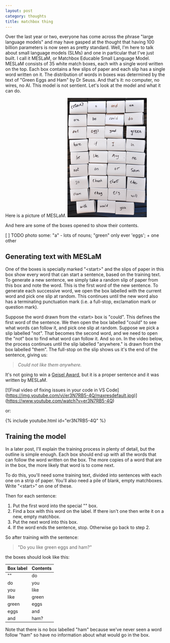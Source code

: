 ```yaml
---
layout: post
category: thoughts
title: matchbox thing
---
```


Over the last year or two, everyone has come across the phrase "large language models" and may have gasped at the thought that having 100 billion parameters is now seen as pretty standard. Well, I'm here to talk about small language models (SLMs) and one in particular that I've just built. I call it MESLaM, or Matchbox Educable Small Language Model. MESLaM consists of 35 white match boxes, each with a single word written on the top. Each box contains a few slips of paper and each slip has a single word written on it. The distribution of words in boxes was determined by the text of "Green Eggs and Ham" by Dr Seuss. And that's it: no computer, no wires, no AI. This model is not sentient. Let's look at the model and what it can do.


Here is a picture of MESLaM.
<img src="/images/matchboxes/35_match_boxes.jpeg" alt="35 white match boxes each with a word written on the top" width="250"/>

And here are some of the boxes opened to show their contents.

[ ] TODO photo some: "a" - lots of nouns; "green" only ever 'eggs'; + one other

## Generating text with MESLaM

One of the boxes is specially marked "\<start\>" and the slips of paper in this box show every word that can start a sentence, based on the training text. To generate a new sentence, we simply take a random slip of paper from this box and note the word. This is the first word of the new sentence. To generate each successive word, we open the box labelled with the current word and pick one slip at random. This continues until the new word also has a terminating punctuation mark (i.e. a full-stop, exclamation mark or question mark). 

Suppose the word drawn from the \<start\> box is "could". This defines the first word of the sentence. We then open the box labelled "could" to see what words can follow it, and pick one slip at random. Suppose we pick a slip labelled "not". That becomes the second word, and we need to open the "not" box to find what word can follow it. And so on. In the video below, the process continues until the slip labelled "anywhere." is drawn from the box labelled "them". The full-stop on the slip shows us it's the end of the sentence, giving us:

> <i>Could not like them anywhere.</i>


It's not going to win a [Geisel Award](https://www.ala.org/alsc/awardsgrants/bookmedia/geisel), but it is a proper sentence and it was written by MESLaM.

[![Final video of fixing issues in your code in VS Code]
(https://img.youtube.com/vi/er3N7RB5-4Q/maxresdefault.jpg)]
(https://www.youtube.com/watch?v=er3N7RB5-4Q)

or:

{% include youtube.html id="er3N7RB5-4Q" %}

## Training the model

In a later post, I'll explain the training process in plenty of detail, but the outline is simple enough. Each box should end up with all the words that can follow the word written on the box. The more copies of a word that are in the box, the more likely that word is to come next.

To do this, you'll need some training text, divided into sentences with each one on a strip of paper. You'll also need a pile of blank, empty matchboxes. Write "\<start\>" on one of these.

Then for each sentence:

1. Put the first word into the special "<start>" box. 
2. Find a box with this word on the label. If there isn't one then write it on a new, empty matchbox.
3. Put the next word into this box.
4. If the word ends the sentence, stop. Otherwise go back to step 2.

So after training with the sentence:

> "Do you like green eggs and ham?"

the boxes should look like this:

| Box label | Contents |
| :-------- | :------- |
| "<start>" | do       |
| do        | you      |
| you       | like     |
| like      | green    |
| green     | eggs     |
| eggs      | and      |
| and       | ham?     |

Note that there is no box labelled "ham" because we've never seen a word follow "ham" so have no information about what would go in the box.



<br>
<br>

[^1]: fn1

[^2]: fn2